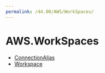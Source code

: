 ```yaml
---
permalink: /44.00/AWS/WorkSpaces/
---
```


# AWS.WorkSpaces



* [ConnectionAlias](ConnectionAlias.md)
* [Workspace](Workspace.md)